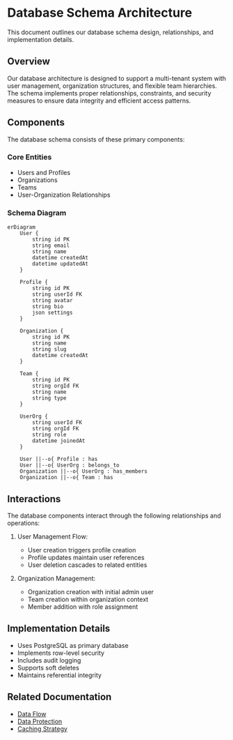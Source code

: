 # Database Schema Architecture

This document outlines our database schema design, relationships, and implementation details.

## Overview

Our database architecture is designed to support a multi-tenant system with user management, organization structures, and flexible team hierarchies. The schema implements proper relationships, constraints, and security measures to ensure data integrity and efficient access patterns.

## Components

The database schema consists of these primary components:

### Core Entities
- Users and Profiles
- Organizations
- Teams
- User-Organization Relationships

### Schema Diagram

```mermaid
erDiagram
    User {
        string id PK
        string email
        string name
        datetime createdAt
        datetime updatedAt
    }

    Profile {
        string id PK
        string userId FK
        string avatar
        string bio
        json settings
    }

    Organization {
        string id PK
        string name
        string slug
        datetime createdAt
    }

    Team {
        string id PK
        string orgId FK
        string name
        string type
    }

    UserOrg {
        string userId FK
        string orgId FK
        string role
        datetime joinedAt
    }

    User ||--o{ Profile : has
    User ||--o{ UserOrg : belongs_to
    Organization ||--o{ UserOrg : has_members
    Organization ||--o{ Team : has
```

## Interactions

The database components interact through the following relationships and operations:

1. User Management Flow:
   - User creation triggers profile creation
   - Profile updates maintain user references
   - User deletion cascades to related entities

2. Organization Management:
   - Organization creation with initial admin user
   - Team creation within organization context
   - Member addition with role assignment

## Implementation Details

- Uses PostgreSQL as primary database
- Implements row-level security
- Includes audit logging
- Supports soft deletes
- Maintains referential integrity

## Related Documentation

- [Data Flow](./data-flow.md)
- [Data Protection](./data-protection.md)
- [Caching Strategy](./caching.md)
